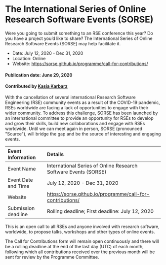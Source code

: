 
# The International Series of Online Research Software Events (SORSE)

<!-- deck start -->
Were you going to submit something to an RSE conference this year? Do you have a project you’d like to share? The International Series of Online Research Software Events (SORSE) may help facilitate it.
<!-- deck end -->

- Date: July 12, 2020 - Dec 31, 2020
- Location: Online
- Website: https://sorse.github.io/programme/call-for-contributions/

#### Publication date: June 29, 2020
#### Contributed by [Kasia Karbarz](https://github.com/karbarz "Kasia Karbarz GitHub Profile")

With the cancellation of several international Research Software Engineering (RSE) community events as a result of the COVID-19 pandemic, RSEs worldwide are facing a lack of opportunities to engage with their wider community. To address this challenge, SORSE has been launched by an international committee to provide an opportunity for RSEs to develop and grow their skills, build new collaborations and engage with RSEs worldwide. Until we can meet again in person, SORSE (pronounced "Source"), will bridge the gap and be the source of interesting and engaging events.

Event Information | Details
:--- | :---			   
Event Name | International Series of Online Research Software Events (SORSE)
Event Date and Time | July 12, 2020 - Dec 31, 2020
Website | https://sorse.github.io/programme/call-for-contributions/
Submission deadline | Rolling deadline; First deadline: July 12, 2020

This is an open call to all RSEs and anyone involved with research software, worldwide, to propose talks, workshops and other types of online events.
   
The Call for Contributions form will remain open continuously and there will be a rolling deadline at the end of the last day (UTC) of each month, following which all contributions received over the previous month will be sent for review by the Programme Committee.

<!---
Publish: yes
Categories: skills, collaboration
Topics: personal productivity and sustainability, projects and organizations
Tags: conference
Level: 2
Prerequisites: default
Aggregate: none
--->
